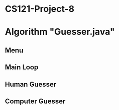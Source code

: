 # CS121-Project-8

# Algorithm "Guesser.java"

## Menu


## Main Loop


## Human Guesser


## Computer Guesser




